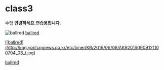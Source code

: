 # class3
수업 
**안녕하세요.연습용입니다.**

![ballred](http://img.yonhapnews.co.kr/etc/inner/KR/2016/09/09/AKR20160909121100704_03_i.jpg)
[ballred](https://youtu.be/qOH6KuYuyoU)

[![ballred] (http://img.yonhapnews.co.kr/etc/inner/KR/2016/09/09/AKR20160909121100704_03_i.jpg)](https://youtu.be/qOH6KuYuyoU)


[ballred](http://naver.me/x4oOa2wa)
